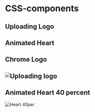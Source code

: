# CSS-components

## Uploading Logo
## Animated Heart
## Chrome Logo

![Uploading logo](https://user-images.githubusercontent.com/86405170/170172643-0d16102e-44d9-4eac-8ac6-f11065eacee8.PNG)
---
## Animated Heart 40 percent
![Heart 40per](https://user-images.githubusercontent.com/86405170/170172660-438e49f3-74bb-45a4-89ee-90cd16947d31.PNG)
